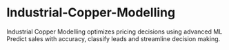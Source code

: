 # Industrial-Copper-Modelling
Industrial Copper Modelling optimizes pricing decisions using advanced ML Predict sales with accuracy, classify leads and streamline decision making.
